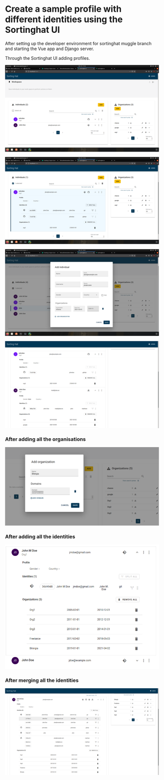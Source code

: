 # Create a sample profile with different identities using the Sortinghat UI

After setting up the developer environment for sortinghat muggle branch and starting the Vue app and Django server. 

Through the Sortinghat UI adding profiles. 

![photos](photos/5a.png)

![photos](photos/5b.png)

![photos](photos/5c.png)

![photos](photos/5d.png)


### After adding all the organisations

![dd](photos/5orgs.png)

### After adding all the identities

![r](photos/5jdoeorg.png)

### After merging all the identities

![rr](photos/aftermerge.png)
